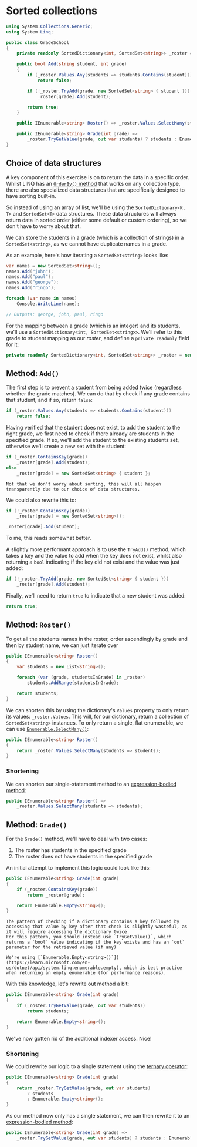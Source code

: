 # Sorted collections

```csharp
using System.Collections.Generic;
using System.Linq;

public class GradeSchool
{
    private readonly SortedDictionary<int, SortedSet<string>> _roster = new();

    public bool Add(string student, int grade)
    {
        if (_roster.Values.Any(students => students.Contains(student)))
            return false;

        if (!_roster.TryAdd(grade, new SortedSet<string> { student }))
            _roster[grade].Add(student);

        return true;
    }

    public IEnumerable<string> Roster() => _roster.Values.SelectMany(students => students);

    public IEnumerable<string> Grade(int grade) =>
        _roster.TryGetValue(grade, out var students) ? students : Enumerable.Empty<string>();
}
```

## Choice of data structures

A key component of this exercise is on to return the data in a specific order.
Whilst LINQ has an [`OrderBy()` method][linq.order-by] that works on any collection type, there are also specialized data structures that are specifically designed to have sorting built-in.

So instead of using an array of list, we'll be using the `SortedDictionary<K, T>` and `SortedSet<T>` data structures.
These data structures will always return data in sorted order (either some default or custom ordering), so we don't have to worry about that.

We can store the students in a grade (which is a collection of strings) in a `SortedSet<string>`, as we cannot have duplicate names in a grade.

As an example, here's how iterating a `SortedSet<string>` looks like:

```csharp
var names = new SortedSet<string>();
names.Add("john");
names.Add("paul");
names.Add("george");
names.Add("ringo");

foreach (var name in names)
    Console.WriteLine(name);

// Outputs: george, john, paul, ringo
```

For the mapping between a grade (which is an integer) and its students, we'll use a `SortedDictionary<int, SortedSet<string>>`.
We'll refer to this grade to student mapping as our _roster_, and define a `private readonly` field for it:

```csharp
private readonly SortedDictionary<int, SortedSet<string>> _roster = new();
```

## Method: `Add()`

The first step is to prevent a student from being added twice (regardless whether the grade matches).
We can do that by check if any grade contains that student, and if so, return `false`:

```csharp
if (_roster.Values.Any(students => students.Contains(student)))
    return false;
```

Having verified that the student does not exist, to add the student to the right grade, we first need to check if there already are students in the specified grade.
If so, we'll add the student to the existing students set, otherwise we'll create a new set with the student:

```csharp
if (_roster.ContainsKey(grade))
    _roster[grade].Add(student);
else
    _roster[grade] = new SortedSet<string> { student };
```

```exercism/note
Not that we don't worry about sorting, this will all happen transparently due to our choice of data structures.
```

We could also rewrite this to:

```csharp
if (!_roster.ContainsKey(grade))
    _roster[grade] = new SortedSet<string>();

_roster[grade].Add(student);
```

To me, this reads somewhat better.

A slightly more performant approach is to use the `TryAdd()` method, which takes a key and the value to add when the key does not exist, whilst also returning a `bool` indicating if the key did not exist and the value was just added:

```csharp
if (!_roster.TryAdd(grade, new SortedSet<string> { student }))
    _roster[grade].Add(student);
```

Finally, we'll need to return `true` to indicate that a new student was added:

```csharp
return true;
```

## Method: `Roster()`

To get all the students names in the roster, order ascendingly by grade and then by studnet name, we can just iterate over

```csharp
public IEnumerable<string> Roster()
{
    var students = new List<string>();

    foreach (var (grade, studentsInGrade) in _roster)
        students.AddRange(studentsInGrade);

    return students;
}
```

We can shorten this by using the dictionary's `Values` property to only return its values: `_roster.Values`.
This will, for our dictionary, return a collection of `SortedSet<string>` instances.
To only return a single, flat enumerable, we can use [`Enumerable.SelectMany()`][enumerable.select-many]:

```csharp
public IEnumerable<string> Roster()
{
    return _roster.Values.SelectMany(students => students);
}
```

### Shortening

We can shorten our single-statement method to an [expression-bodied method][expression-bodied-method]:

```csharp
public IEnumerable<string> Roster() =>
    _roster.Values.SelectMany(students => students);
```

## Method: `Grade()`

For the `Grade()` method, we'll have to deal with two cases:

1. The roster has students in the specified grade
1. The roster does not have students in the specified grade

An initial attempt to implement this logic could look like this:

```csharp
public IEnumerable<string> Grade(int grade)
{
    if (_roster.ContainsKey(grade))
        return _roster[grade];

    return Enumerable.Empty<string>();
}
```

```exercism/note
The pattern of checking if a dictionary contains a key followed by accessing that value by key after that check is slightly wasteful, as it will require accessing the dictionary twice.
For this pattern, you should instead use `TryGetValue()`, which returns a `bool` value indicating if the key exists and has an `out` parameter for the retrieved value (if any)
```

```exercism/note
We're using [`Enumerable.Empty<string>()`])(https://learn.microsoft.com/en-us/dotnet/api/system.linq.enumerable.empty), which is best practice when returning an empty enumerable (for performance reasons).
```

With this knowledge, let's rewrite out method a bit:

```csharp
public IEnumerable<string> Grade(int grade)
{
    if (_roster.TryGetValue(grade, out var students))
        return students;

    return Enumerable.Empty<string>();
}
```

We've now gotten rid of the additional indexer access.
Nice!

### Shortening

We could rewrite our logic to a single statement using the [ternary operator][ternary-operator]:

```csharp
public IEnumerable<string> Grade(int grade)
{
    return _roster.TryGetValue(grade, out var students)
        ? students
        : Enumerable.Empty<string>();
}
```

As our method now only has a single statement, we can then rewrite it to an [expression-bodied method][expression-bodied-method]:

```csharp
public IEnumerable<string> Grade(int grade) =>
    _roster.TryGetValue(grade, out var students) ? students : Enumerable.Empty<string>();
```

[expression-bodied-method]: https://learn.microsoft.com/en-us/dotnet/csharp/programming-guide/statements-expressions-operators/expression-bodied-members#methods
[sorted-set]: https://learn.microsoft.com/en-us/dotnet/api/system.collections.generic.sortedset-1
[sorted-dictionary]: https://learn.microsoft.com/en-us/dotnet/api/system.collections.generic.sorteddictionary-2
[linq.order-by]: https://learn.microsoft.com/en-us/dotnet/api/system.linq.enumerable.orderby
[ternary-operator]: https://docs.microsoft.com/en-us/dotnet/csharp/language-reference/operators/conditional-operator
[enumerable.select-many]: https://learn.microsoft.com/en-us/dotnet/api/system.linq.enumerable.selectmany
